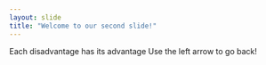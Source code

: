 ```yaml
---
layout: slide
title: "Welcome to our second slide!"
---
```

Each disadvantage has its advantage
Use the left arrow to go back!
